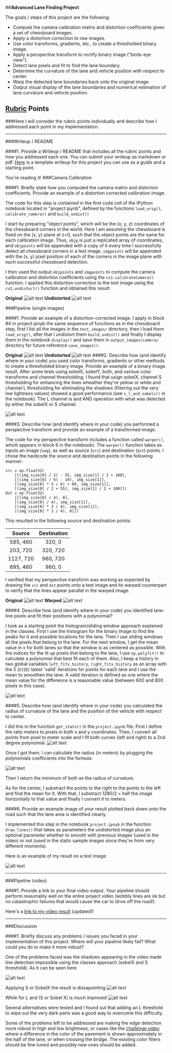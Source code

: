 ##**Advanced Lane Finding Project**

The goals / steps of this project are the following:

* Compute the camera calibration matrix and distortion coefficients given a set of chessboard images.
* Apply a distortion correction to raw images.
* Use color transforms, gradients, etc., to create a thresholded binary image.
* Apply a perspective transform to rectify binary image ("birds-eye view").
* Detect lane pixels and fit to find the lane boundary.
* Determine the curvature of the lane and vehicle position with respect to center.
* Warp the detected lane boundaries back onto the original image.
* Output visual display of the lane boundaries and numerical estimation of lane curvature and vehicle position.

[//]: # (Image References)

[image7]: ./output_images/chessboard/0.png "Original"
[image8]: ./output_images/chessboard/0.undist.png "Undistorted"
[image9]: ./output_images/camera/2.png "Original"
[image10]: ./output_images/camera/2.undist.png "Undistorted"
[image11]: ./output_images/binary/2.bin.png "Binary"
[image12]: ./output_images/warped/0.png "Original"
[image13]: ./output_images/warped/0.wrp.png "Warped"
[image14]: ./output_images/window/3.wnd.png "Windows"
[image15]: ./writeup_files/poly.png "Polynomial"
[image16]: ./writeup_files/radius.png "Radius"
[image17]: ./output_images/window/3.png "Overlay"
[image18]: ./output_images/warped/6.wrp.png "Shadows"
[image19]: ./writeup_files/s_sx.png "S or Sobel X"
[image20]: ./writeup_files/s_l_sx.png "L and (S or Sobel X)"

[video1]: ./project_video.lines.mp4 "Video"

## [Rubric](https://review.udacity.com/#!/rubrics/571/view) Points
###Here I will consider the rubric points individually and describe how I addressed each point in my implementation.  

---
###Writeup / README

####1. Provide a Writeup / README that includes all the rubric points and how you addressed each one.  You can submit your writeup as markdown or pdf.  [Here](https://github.com/udacity/CarND-Advanced-Lane-Lines/blob/master/writeup_template.md) is a template writeup for this project you can use as a guide and a starting point.  

You're reading it!
###Camera Calibration

####1. Briefly state how you computed the camera matrix and distortion coefficients. Provide an example of a distortion corrected calibration image.

The code for this step is contained in the first code cell of the IPython notebook located in "project.ipynb", defined by the functions `load_orig()`, `calibrate_camera()` and `build_undist()`

I start by preparing "object points", which will be the (x, y, z) coordinates of the chessboard corners in the world. Here I am assuming the chessboard is fixed on the (x, y) plane at z=0, such that the object points are the same for each calibration image.  Thus, `objp` is just a replicated array of coordinates, and `objpoints` will be appended with a copy of it every time I successfully detect all chessboard corners in a test image.  `imgpoints` will be appended with the (x, y) pixel position of each of the corners in the image plane with each successful chessboard detection.  

I then used the output `objpoints` and `imgpoints` to compute the camera calibration and distortion coefficients using the `cv2.calibrateCamera()` function.  I applied this distortion correction to the test image using the `cv2.undistort()` function and obtained this result: 

**Original**
![alt text][image7]
**Undistorted**
![alt text][image8]

###Pipeline (single images)

####1. Provide an example of a distortion-corrected image.
I apply in block #4 in project.ipnyb the same sequence of functions as in the chessboard step, first I list all the images in the `test_images/` directory, then I load them `load_orig()`, after that I undistort them `build_undist()` and finally I display them in the notebook `display()` and save them in `output_images/camera/` directory for future reference `save_images()`.

**Original**
![alt text][image9]
**Undistorted**
![alt text][image10]
####2. Describe how (and identify where in your code) you used color transforms, gradients or other methods to create a thresholded binary image.  Provide an example of a binary image result.
After some tests using sobelX, sobelY, both, and various color transforms and channel thresholding, I found that usign sobelX, channel S thresholding for enhancing the lines wheather they're yellow or white and channel L thresholding for eliminating the shadows (filtering out the very low lightness values) showed a good performance (see `s_l_and_sobelx()` in the notebook). The L channel is and AND operation with what was detected by either the sobelX or S channel.

![alt text][image11]

####3. Describe how (and identify where in your code) you performed a perspective transform and provide an example of a transformed image.

The code for my perspective transform includes a function called `warper()`, which appears in block 6 in the notebook).  The `warper()` function takes as inputs an image (`img`), as well as source (`src`) and destination (`dst`) points.  I chose the hardcode the source and destination points in the following manner:

```
src = np.float32(
    [[(img_size[0] / 2) - 55, img_size[1] / 2 + 100],
    [((img_size[0] / 6) - 10), img_size[1]],
    [(img_size[0] * 5 / 6) + 60, img_size[1]],
    [(img_size[0] / 2 + 55), img_size[1] / 2 + 100]])
dst = np.float32(
    [[(img_size[0] / 4), 0],
    [(img_size[0] / 4), img_size[1]],
    [(img_size[0] * 3 / 4), img_size[1]],
    [(img_size[0] * 3 / 4), 0]])

```
This resulted in the following source and destination points:

| Source        | Destination   | 
|:-------------:|:-------------:| 
| 585, 460      | 320, 0        | 
| 203, 720      | 320, 720      |
| 1127, 720     | 960, 720      |
| 695, 460      | 960, 0        |

I verified that my perspective transform was working as expected by drawing the `src` and `dst` points onto a test image and its warped counterpart to verify that the lines appear parallel in the warped image.

**Original**
![alt text][image12]
**Warped**
![alt text][image13]

####4. Describe how (and identify where in your code) you identified lane-line pixels and fit their positions with a polynomial?

I took as a starting point the histogram/sliding window approach explained in the classes.
First I use the histogram for the binary image to find the peaks for it and possible locations for the lane. Then I use sliding windows all the pixels that belong to the lane. For the next window, I get the mean value in x for both lanes so that the window is as centered as possible.
With the indices for the lit up pixels that belong to the lane, I use `np.polyfit()` to calculate a polynomial that best fit each of them.
Also, I keep a history in two global variables `left_fitx_history`, `right_fitx_history` as an array with the 5 (`SIZE`) latest 'valid' iterations for points for each lane and I use the mean to smoothen the lane.
A valid iteration is defined as one where the mean value for the difference is a reasonable value (between 600 and 800 pixels in this case).

![alt text][image14]

####5. Describe how (and identify where in your code) you calculated the radius of curvature of the lane and the position of the vehicle with respect to center.

I did this in the function `get_stats()` in the `project.ipynb` file. First I define the ratio meters to pixels in both x and y coordinates.
Then, I convert all points from pixel to meter scale and I fit both curves (left and right) to a 2nd degree polynomial.
![alt text][image15]

Once I got them, I can calculate the radius (in meters) by plugging the polynomials coefficients into the formula:

![alt text][image16]

Then I return the minimum of both as the radius of curvature.

As for the center, I substract the points to the right to the points to the left and find the mean for it. With that, I substract 1280/2 = half the image horizontally to that value and finally I convert it to meters.


####6. Provide an example image of your result plotted back down onto the road such that the lane area is identified clearly.

I implemented this step in the notebook `project.ipnyb` in the function `draw_lines()` that takes as parameters the undistorted image plus an optional parameter whether to smooth with previous images (used in the video) or not (used in the static sample images since they're from very different moments).

Here is an example of my result on a test image:

![alt text][image17]



---

###Pipeline (video)

####1. Provide a link to your final video output.  Your pipeline should perform reasonably well on the entire project video (wobbly lines are ok but no catastrophic failures that would cause the car to drive off the road!).

Here's a [link to my video result](./project_video.lines.mp4) (updated!)

---

###Discussion

####1. Briefly discuss any problems / issues you faced in your implementation of this project.  Where will your pipeline likely fail?  What could you do to make it more robust?

One of the problems faced was the shadows appearing in the video made line detection impossible using the classes approach (sobelX and S threshold). 
As it can be seen here

![alt text][image18]

Applying S or SobelX the result is dissapointing
![alt text][image19]

While for L and (S or Sobel X) is much improved
![alt text][image20]

Several alternatives were tested and I found out that adding an L threshold to wipe out the very dark parts was a good way to overcome this difficulty.

Some of the problems left to be addressed are making the edge detection more robust in high and low brightness, or cases like the [challenge video](./challenge_video.mp4) where a difference in the color of the pavement is shown approximately in the half of the lane, or when crossing the bridge. The existing color filters should be fine tuned and possibly new ones should be added.

